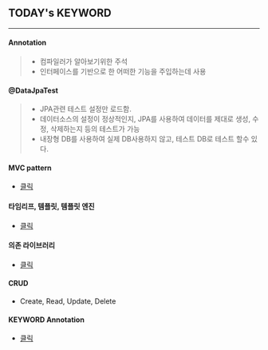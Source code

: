 ## TODAY's KEYWORD
---
#### Annotation
> - 컴파일러가 알아보기위한 주석
> - 인터페이스를 기반으로 한 어떠한 기능을 주입하는데 사용
#### @DataJpaTest
> - JPA관련 테스트 설정만 로드함.
> - 데이터소스의 설정이 정상적인지, JPA를 사용하여 데이터를 제대로 생성, 수정, 삭제하는지
등의 테스트가 가능
> - 내장형 DB를 사용하여 실제 DB사용하지 않고, 테스트 DB로 테스트 할수 있다.

#### MVC pattern
- [클릭](https://github.com/ber01/Study-Spring-Boot/tree/master/keyword/MVC)
#### 타임리프, 템플릿, 템플릿 엔진
- [클릭](https://github.com/rhkd4560/Study-SpringBoot/tree/master/Spring%204day/homework)
#### 의존 라이브러리
- [클릭](https://github.com/dongh9508/Study-SpringBoot2/tree/master/keyword/LINK/dependency%20library)
#### CRUD
- Create, Read, Update, Delete
#### KEYWORD Annotation
- [클릭](https://github.com/etg6550/2019WinterProject/tree/master/Day4/HomeWork)
